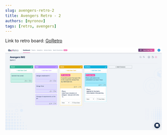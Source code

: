 ```yaml
---
slug: avengers-retro-2
title: Avengers Retro - 2
authors: [myronov]
tags: [retro, avengers]
---
```


Link to retro board: [GoRetro](https://app.goretro.ai/dashboard/public-board/D1Tq0q88Ly8JgDL8dS261WD2IUuzAJBaMGi2ZkG5wIpD9BCEnr)

![Avengers Retro - 2](./avengers-retro-2.png)
